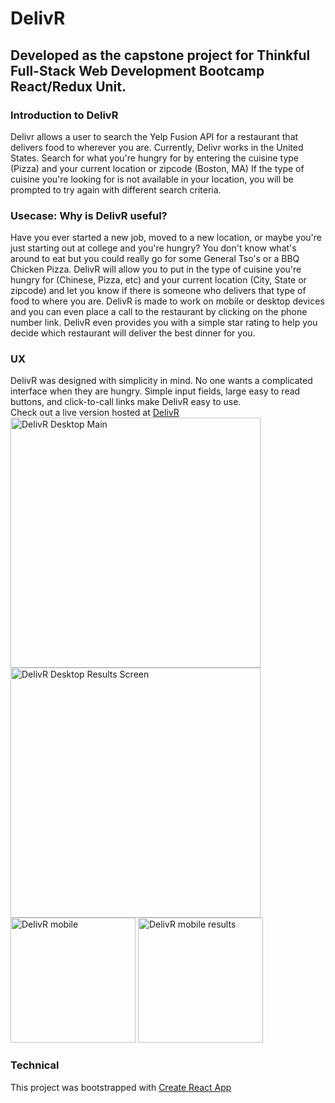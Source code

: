 # DelivR
## Developed as the capstone project for Thinkful Full-Stack Web Development Bootcamp React/Redux Unit.
### Introduction to DelivR
Delivr allows a user to search the Yelp Fusion API for a restaurant that delivers food to wherever you are.  Currently, Delivr works in the United States.
Search for what you're hungry for by entering the cuisine type (Pizza) and your current location or zipcode (Boston, MA)
If the type of cuisine you're looking for is not available in your location, you will be prompted to try again with different search criteria.
### Usecase:  Why is DelivR useful?
Have you ever started a new job, moved to a new location, or maybe you're just starting out at college and you're hungry?  You don't know what's around to eat
but you could really go for some General Tso's or a BBQ Chicken Pizza.  DelivR will allow you to put in the type of cuisine you're hungry for (Chinese, Pizza, etc) and your current location (City, State or zipcode) and let you know if there is someone who delivers that type of food to where you are.  DelivR is made to work on mobile or desktop devices and you can even place a call to the restaurant by clicking on the phone number link.  DelivR even provides you with a simple star rating to help you decide which restaurant will deliver the best dinner for you.
### UX
DelivR was designed with simplicity in mind.  No one wants a complicated interface when they are hungry.  Simple input fields, large easy to read buttons, and click-to-call links make DelivR easy to use.  
Check out a live version hosted at [DelivR](https://kellator.github.io/delivr-react-app/#/)
<img alt="DelivR Desktop Main" src="https://github.com/Kellator/delivr-react-app/blob/master/src/DelivR_SS/DelivR_desktop.png" width="400px" />
<img alt="DelivR Desktop Results Screen" src="https://github.com/Kellator/delivr-react-app/blob/master/src/DelivR_SS/DevliR_results_desktop.png" width="400px" />
<img alt="DelivR mobile" src="https://github.com/Kellator/delivr-react-app/blob/master/src/DelivR_SS/Delivr_Mobile.png" width="200px" />
<img alt="DelivR mobile results" src="https://github.com/Kellator/delivr-react-app/blob/master/src/DelivR_SS/DelivR_results_mobile.png" width="200px" />
### Technical
This project was bootstrapped with [Create React App](https://github.com/facebookincubator/create-react-app) 